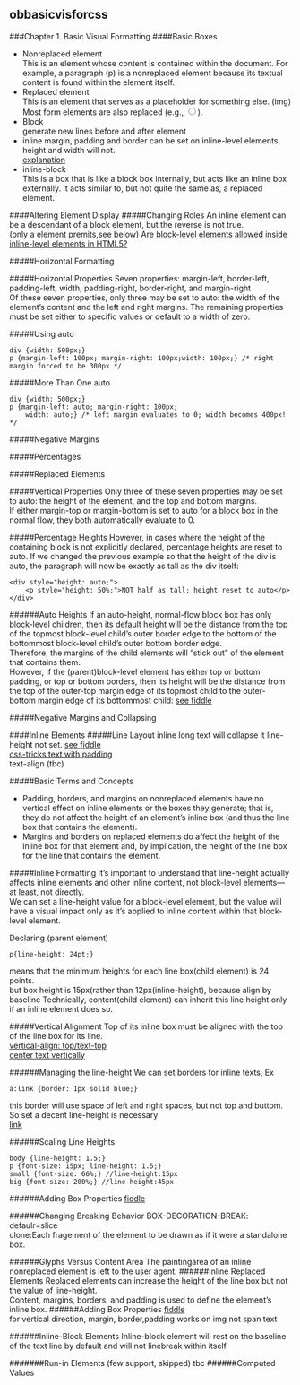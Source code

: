 ## obbasicvisforcss
###Chapter 1. Basic Visual Formatting
####Basic Boxes
- Nonreplaced element  
This is an element whose content is contained within the document. For example, a paragraph (p) is a nonreplaced element because its textual content is found within the element itself.  
- Replaced element  
This is an element that serves as a placeholder for something else. (img)  
Most form elements are also replaced (e.g., <input type="radio">).  
- Block  
generate new lines before and after element  
- inline 
margin, padding and border can be set on inline-level elements, height and width will not.  
[explanation](http://stackoverflow.com/questions/5699967/displayinline-with-margin-padding-width-height)
- inline-block  
This is a box that is like a block box internally, but acts like an inline box externally. It acts similar to, but not quite the same as, a replaced element.  

####Altering Element Display
#####Changing Roles
An inline element can be a descendant of a block element, but the reverse is not true.  
(only a element premits,see below)
[Are block-level elements allowed inside inline-level elements in HTML5?](http://stackoverflow.com/questions/6061869/are-block-level-elements-allowed-inside-inline-level-elements-in-html5?noredirect=1&lq=1)  

#####Horizontal Formatting

#####Horizontal Properties
Seven properties: margin-left, border-left, padding-left, width, padding-right, border-right, and margin-right  
Of these seven properties, only three may be set to auto: the width of the element’s content and the left and right margins. The remaining properties must be set either to specific values or default to a width of zero.  

#####Using auto
```
div {width: 500px;}
p {margin-left: 100px; margin-right: 100px;width: 100px;} /* right margin forced to be 300px */
```
#####More Than One auto
```
div {width: 500px;}
p {margin-left: auto; margin-right: 100px;
    width: auto;} /* left margin evaluates to 0; width becomes 400px! */ 
```
#####Negative Margins

#####Percentages

#####Replaced Elements

#####Vertical Properties
Only three of these seven properties may be set to auto: the height of the element, and the top and bottom margins.  
If either margin-top or margin-bottom is set to auto for a block box in the normal flow, they both automatically evaluate to 0.  

#####Percentage Heights
However, in cases where the height of the containing block is not explicitly declared, percentage heights are reset to auto. If we changed the previous example so that the height of the div is auto, the paragraph will now be exactly as tall as the div itself:
```
<div style="height: auto;">
    <p style="height: 50%;">NOT half as tall; height reset to auto</p>
</div>
```
######Auto Heights
If an auto-height, normal-flow block box has only block-level children, then its default height will be the distance from the top of the topmost block-level child’s outer border edge to the bottom of the bottommost block-level child’s outer bottom border edge.  
Therefore, the margins of the child elements will “stick out” of the element that contains them.  
However, if the (parent)block-level element has either top or bottom padding, or top or bottom borders, then its height will be the distance from the top of the outer-top margin edge of its topmost child to the outer-bottom margin edge of its bottommost child:
[see fiddle](https://jsfiddle.net/rengokantai/vgrvtruu/)

#####Negative Margins and Collapsing



####Inline Elements
#####Line Layout
inline long text will collapse it line-height not set.
[see fiddle](https://jsfiddle.net/rengokantai/ft0vqqyp/)  
[css-tricks text with padding](https://css-tricks.com/multi-line-padded-text/)  
text-align (tbc)

#####Basic Terms and Concepts
- Padding, borders, and margins on nonreplaced elements have no vertical effect on inline elements or the boxes they generate; that is, they do not affect the height of an element’s inline box (and thus the line box that contains the element).
- Margins and borders on replaced elements do affect the height of the inline box for that element and, by implication, the height of the line box for the line that contains the element.  

#####Inline Formatting
It’s important to understand that line-height actually affects inline elements and other inline content, not block-level elements—at least, not directly.  
We can set a line-height value for a block-level element, but the value will have a visual impact only as it’s applied to inline content within that block-level element.  

Declaring (parent element)
```
p{line-height: 24pt;} 
```
means that the minimum heights for each line box(child element) is 24 points.  
but box height is 15px(rather than 12px(inline-height), because align by baseline
Technically, content(child element) can inherit this line height only if an inline element does so.  


#####Vertical Alignment
Top of its inline box must be aligned with the top of the line box for its line.  
[vertical-align: top/text-top](http://stackoverflow.com/questions/31667262/what-to-use-vertical-aligntop-or-vertical-aligntext-top)  
[center text vertically](http://stackoverflow.com/questions/14904950/vertically-centre-text-in-a-div?rq=1)  

######Managing the line-height
We can set borders for inline texts, Ex
```
a:link {border: 1px solid blue;}
```
this border will use space of left and right spaces, but not top and buttom.  
So set a decent line-height is necessary  
[link](https://jsfiddle.net/rengokantai/101txeLc/)  

######Scaling Line Heights
```
body {line-height: 1.5;}
p {font-size: 15px; line-height: 1.5;}
small {font-size: 66%;} //line-height:15px
big {font-size: 200%;} //line-height:45px
```
######Adding Box Properties
[fiddle](https://jsfiddle.net/rengokantai/101txeLc/2/)

######Changing Breaking Behavior
BOX-DECORATION-BREAK: defaulr=slice  
clone:Each fragement of the element to be drawn as if it were a standalone box.

######Glyphs Versus Content Area
The paintingarea of an inline nonreplaced element is left to the user agent. 
######Inline Replaced Elements
Replaced elements can increase the height of the line box but not the value of line-height.  
Content, margins, borders, and padding is used to define the element’s inline box. 
######Adding Box Properties
[fiddle](https://jsfiddle.net/rengokantai/101txeLc/3/)  
for vertical direction, margin, border,padding works on img not span text



######Inline-Block Elements
Inline-block element will rest on the baseline of the text line by default and will not linebreak within itself.  

#######Run-in Elements (few support, skipped)
tbc
######Computed Values

